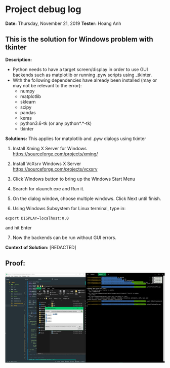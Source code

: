 # Project debug log
**Date:** Thursday, November 21, 2019
**Tester:** Hoang Anh

## This is the solution for Windows problem with tkinter
**Description:**
- Python needs to have a target screen/display in order to use GUI backends such as matplotlib or running .pyw scripts using _tkinter. 
- With the following dependencies have already been installed (may or may not be relevant to the error):
    - numpy
    - matplotlib
    - sklearn
    - scipy
    - pandas
    - keras
    - python3.6-tk (or any python*.*-tk)
    - tkinter

**Solutions:** This applies for matplotlib and .pyw dialogs using tkinter
1. Install Xming X Server for Windows
https://sourceforge.com/projects/xming/

2. Install VcXsrv Windows X Server
https://sourceforge.com/projects/vcxsrv

3. Click Windows button to bring up the Windows Start Menu

4. Search for xlaunch.exe and Run it.

5. On the dialog window, choose multiple windows. Click Next until finish.

6. Using Windows Subsystem for Linux terminal, type in:
```
export DISPLAY=localhost:0.0
```
and hit Enter

7. Now the backends can be run without GUI errors.

**Context of Solution:**
[REDACTED]
## Proof:
![solved](img/tkinter-solved.jpg)